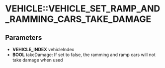 # VEHICLE::VEHICLE_SET_RAMP_AND_RAMMING_CARS_TAKE_DAMAGE

## Parameters
* **VEHICLE_INDEX** vehicleIndex
* **BOOL** takeDamage: If set to false, the ramming and ramp cars will not take damage when used